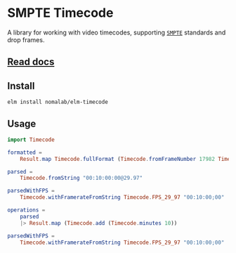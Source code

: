 # SMPTE Timecode

A library for working with video timecodes, supporting [`SMPTE`][smpte] standards and drop frames.

## [Read docs][docs]

[smpte]: https://en.wikipedia.org/wiki/SMPTE_timecode
[docs]: https://package.elm-lang.org/packages/nomalab/elm-timecode/latest/Timecode

## Install

```
elm install nomalab/elm-timecode
```

## Usage

```elm
import Timecode

formatted =
    Result.map Timecode.fullFormat (Timecode.fromFrameNumber 17982 Timecode.FPS_29_97 True))

parsed =
    Timecode.fromString "00:10:00:00@29.97"

parsedWithFPS =
    Timecode.withFramerateFromString Timecode.FPS_29_97 "00:10:00;00"

operations =
    parsed
    |> Result.map (Timecode.add (Timecode.minutes 10))

parsedWithFPS =
    Timecode.withFramerateFromString Timecode.FPS_29_97 "00:10:00;00"

```